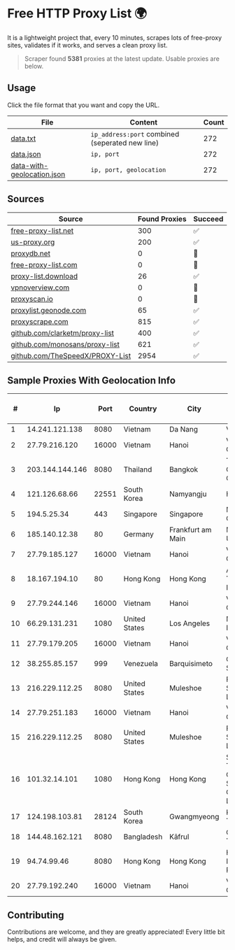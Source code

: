 
# Free HTTP Proxy List 🌍

It is a lightweight project that, every 10 minutes, scrapes lots of free-proxy sites, validates if it works, and serves a clean proxy list.


> Scraper found **5381** proxies at the latest update. Usable proxies are below.

## Usage

Click the file format that you want and copy the URL.


|File|Content|Count|
|----|-------|-----|
|[data.txt](https://raw.githubusercontent.com/themiralay/Proxy-List-World/master/data.txt)|`ip_address:port` combined (seperated new line)|272|
|[data.json](https://raw.githubusercontent.com/themiralay/Proxy-List-World/master/data.json)|`ip, port`|272|
|[data-with-geolocation.json](https://raw.githubusercontent.com/themiralay/Proxy-List-World/master/data-with-geolocation.json)|`ip, port, geolocation`|272|

## Sources

|Source|Found Proxies|Succeed|
|------|-------------|-------|
|[free-proxy-list.net](https://free-proxy-list.net)|300|✅|
|[us-proxy.org](https://www.us-proxy.org)|200|✅|
|[proxydb.net](http://proxydb.net)|0|🚫|
|[free-proxy-list.com](https://free-proxy-list.com/?page=&port=&type%5B%5D=http&type%5B%5D=https&up_time=0&search=Search)|0|🚫|
|[proxy-list.download](https://www.proxy-list.download/HTTP)|26|✅|
|[vpnoverview.com](https://vpnoverview.com/privacy/anonymous-browsing/free-proxy-servers)|0|🚫|
|[proxyscan.io](https://www.proxyscan.io)|0|🚫|
|[proxylist.geonode.com](https://proxylist.geonode.com/api/proxy-list?limit=300&page=1&sort_by=lastChecked&sort_type=desc&protocols=http,https)|65|✅|
|[proxyscrape.com](https://api.proxyscrape.com/v2/?request=displayproxies&protocol=http&timeout=10000&country=all&ssl=all&anonymity=all)|815|✅|
|[github.com/clarketm/proxy-list](https://raw.githubusercontent.com/clarketm/proxy-list/master/proxy-list-raw.txt)|400|✅|
|[github.com/monosans/proxy-list](https://raw.githubusercontent.com/monosans/proxy-list/main/proxies/http.txt)|621|✅|
|[github.com/TheSpeedX/PROXY-List](https://raw.githubusercontent.com/TheSpeedX/PROXY-List/master/http.txt)|2954|✅|


## Sample Proxies With Geolocation Info

|#|Ip|Port|Country|City|Internet Service Provider|
|-|--|----|-------|----|-------------------------|
|1|14.241.121.138|8080|Vietnam|Da Nang|VNPT|
|2|27.79.216.120|16000|Vietnam|Hanoi|Viettel Corporation|
|3|203.144.144.146|8080|Thailand|Bangkok|True Internet Corporation CO. Ltd.|
|4|121.126.68.66|22551|South Korea|Namyangju|HAIonNet|
|5|194.5.25.34|443|Singapore|Singapore|Mod Mission Critical LLC|
|6|185.140.12.38|80|Germany|Frankfurt am Main|Melbikomas UAB|
|7|27.79.185.127|16000|Vietnam|Hanoi|Viettel Corporation|
|8|18.167.194.10|80|Hong Kong|Hong Kong|Amazon Technologies Inc.|
|9|27.79.244.146|16000|Vietnam|Hanoi|Viettel Corporation|
|10|66.29.131.231|1080|United States|Los Angeles|Namecheap, Inc.|
|11|27.79.179.205|16000|Vietnam|Hanoi|Viettel Corporation|
|12|38.255.85.157|999|Venezuela|Barquisimeto|Galanet Solution C.A.|
|13|216.229.112.25|8080|United States|Muleshoe|Five Area Systems, LLC|
|14|27.79.251.183|16000|Vietnam|Hanoi|Viettel Corporation|
|15|216.229.112.25|8080|United States|Muleshoe|Five Area Systems, LLC|
|16|101.32.14.101|1080|Hong Kong|Hong Kong|Shenzhen Tencent Computer Systems Company Limited|
|17|124.198.103.81|28124|South Korea|Gwangmyeong|Korea Telecom|
|18|144.48.162.121|8080|Bangladesh|Kāfrul|Cue Club Technology|
|19|94.74.99.46|8080|Hong Kong|Hong Kong|Huawei International Pte. LTD|
|20|27.79.192.240|16000|Vietnam|Hanoi|Viettel Corporation|



## Contributing

Contributions are welcome, and they are greatly appreciated! Every
little bit helps, and credit will always be given.

